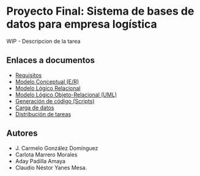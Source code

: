 # Proyecto Final: Sistema de bases de datos para empresa logística

WIP - Descripcion de la tarea

## Enlaces a documentos

- [Requisitos](./Requisitos.pdf)
- [Modelo Conceptual (E/R)](./ERE.pdf)
- [Modelo Lógico Relacional](./)
- [Modelo Lógico Objeto-Relacional (UML)](./)
- [Generación de código (Scripts)](./Scripts/)
- [Carga de datos](./)
- [Distribución de tareas](./)

## Autores
- J. Carmelo González Domínguez
- Carlota Marrero Morales
- Aday Padilla Amaya
- Claudio Néstor Yanes Mesa.

